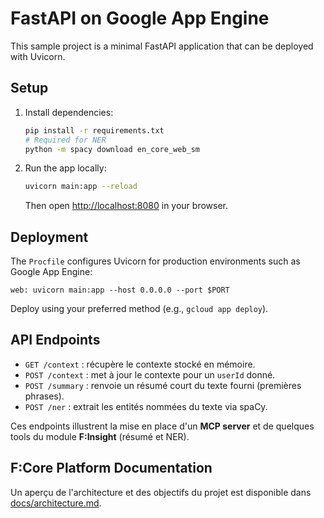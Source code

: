 # FastAPI on Google App Engine

This sample project is a minimal FastAPI application that can be deployed with Uvicorn.

## Setup

1. Install dependencies:
   ```bash
   pip install -r requirements.txt
   # Required for NER
   python -m spacy download en_core_web_sm
   ```

2. Run the app locally:
   ```bash
   uvicorn main:app --reload
   ```
   Then open <http://localhost:8080> in your browser.

## Deployment

The `Procfile` configures Uvicorn for production environments such as Google App Engine:

```
web: uvicorn main:app --host 0.0.0.0 --port $PORT
```

Deploy using your preferred method (e.g., `gcloud app deploy`).

## API Endpoints

- `GET /context` : récupère le contexte stocké en mémoire.
- `POST /context` : met à jour le contexte pour un `userId` donné.
- `POST /summary` : renvoie un résumé court du texte fourni (premières phrases).
- `POST /ner` : extrait les entités nommées du texte via spaCy.

Ces endpoints illustrent la mise en place d'un **MCP server** et de quelques
tools du module **F:Insight** (résumé et NER).

## F:Core Platform Documentation

Un aperçu de l'architecture et des objectifs du projet est disponible dans [docs/architecture.md](docs/architecture.md).
